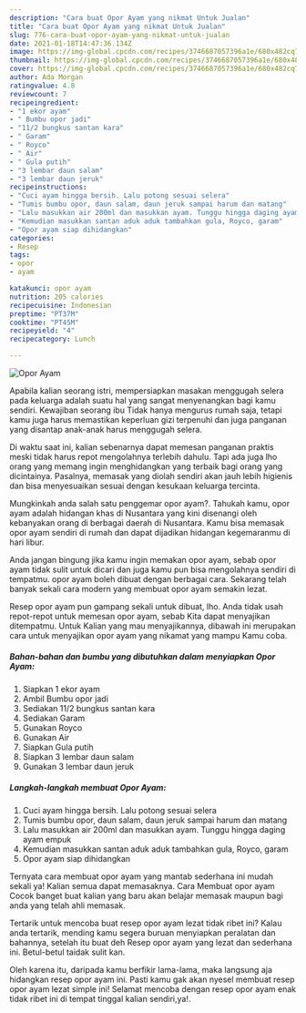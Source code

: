 ```yaml
---
description: "Cara buat Opor Ayam yang nikmat Untuk Jualan"
title: "Cara buat Opor Ayam yang nikmat Untuk Jualan"
slug: 776-cara-buat-opor-ayam-yang-nikmat-untuk-jualan
date: 2021-01-18T14:47:36.134Z
image: https://img-global.cpcdn.com/recipes/3746687057396a1e/680x482cq70/opor-ayam-foto-resep-utama.jpg
thumbnail: https://img-global.cpcdn.com/recipes/3746687057396a1e/680x482cq70/opor-ayam-foto-resep-utama.jpg
cover: https://img-global.cpcdn.com/recipes/3746687057396a1e/680x482cq70/opor-ayam-foto-resep-utama.jpg
author: Ada Morgan
ratingvalue: 4.8
reviewcount: 7
recipeingredient:
- "1 ekor ayam"
- " Bumbu opor jadi"
- "11/2 bungkus santan kara"
- " Garam"
- " Royco"
- " Air"
- " Gula putih"
- "3 lembar daun salam"
- "3 lembar daun jeruk"
recipeinstructions:
- "Cuci ayam hingga bersih. Lalu potong sesuai selera"
- "Tumis bumbu opor, daun salam, daun jeruk sampai harum dan matang"
- "Lalu masukkan air 200ml dan masukkan ayam. Tunggu hingga daging ayam empuk"
- "Kemudian masukkan santan aduk aduk tambahkan gula, Royco, garam"
- "Opor ayam siap dihidangkan"
categories:
- Resep
tags:
- opor
- ayam

katakunci: opor ayam 
nutrition: 205 calories
recipecuisine: Indonesian
preptime: "PT37M"
cooktime: "PT45M"
recipeyield: "4"
recipecategory: Lunch

---
```



![Opor Ayam](https://img-global.cpcdn.com/recipes/3746687057396a1e/680x482cq70/opor-ayam-foto-resep-utama.jpg)

Apabila kalian seorang istri, mempersiapkan masakan menggugah selera pada keluarga adalah suatu hal yang sangat menyenangkan bagi kamu sendiri. Kewajiban seorang ibu Tidak hanya mengurus rumah saja, tetapi kamu juga harus memastikan keperluan gizi terpenuhi dan juga panganan yang disantap anak-anak harus menggugah selera.

Di waktu  saat ini, kalian sebenarnya dapat memesan panganan praktis meski tidak harus repot mengolahnya terlebih dahulu. Tapi ada juga lho orang yang memang ingin menghidangkan yang terbaik bagi orang yang dicintainya. Pasalnya, memasak yang diolah sendiri akan jauh lebih higienis dan bisa menyesuaikan sesuai dengan kesukaan keluarga tercinta. 



Mungkinkah anda salah satu penggemar opor ayam?. Tahukah kamu, opor ayam adalah hidangan khas di Nusantara yang kini disenangi oleh kebanyakan orang di berbagai daerah di Nusantara. Kamu bisa memasak opor ayam sendiri di rumah dan dapat dijadikan hidangan kegemaranmu di hari libur.

Anda jangan bingung jika kamu ingin memakan opor ayam, sebab opor ayam tidak sulit untuk dicari dan juga kamu pun bisa mengolahnya sendiri di tempatmu. opor ayam boleh dibuat dengan berbagai cara. Sekarang telah banyak sekali cara modern yang membuat opor ayam semakin lezat.

Resep opor ayam pun gampang sekali untuk dibuat, lho. Anda tidak usah repot-repot untuk memesan opor ayam, sebab Kita dapat menyajikan ditempatmu. Untuk Kalian yang mau menyajikannya, dibawah ini merupakan cara untuk menyajikan opor ayam yang nikamat yang mampu Kamu coba.

<!--inarticleads1-->

##### Bahan-bahan dan bumbu yang dibutuhkan dalam menyiapkan Opor Ayam:

1. Siapkan 1 ekor ayam
1. Ambil  Bumbu opor jadi
1. Sediakan 11/2 bungkus santan kara
1. Sediakan  Garam
1. Gunakan  Royco
1. Gunakan  Air
1. Siapkan  Gula putih
1. Siapkan 3 lembar daun salam
1. Gunakan 3 lembar daun jeruk




<!--inarticleads2-->

##### Langkah-langkah membuat Opor Ayam:

1. Cuci ayam hingga bersih. Lalu potong sesuai selera
1. Tumis bumbu opor, daun salam, daun jeruk sampai harum dan matang
1. Lalu masukkan air 200ml dan masukkan ayam. Tunggu hingga daging ayam empuk
1. Kemudian masukkan santan aduk aduk tambahkan gula, Royco, garam
1. Opor ayam siap dihidangkan




Ternyata cara membuat opor ayam yang mantab sederhana ini mudah sekali ya! Kalian semua dapat memasaknya. Cara Membuat opor ayam Cocok banget buat kalian yang baru akan belajar memasak maupun bagi anda yang telah ahli memasak.

Tertarik untuk mencoba buat resep opor ayam lezat tidak ribet ini? Kalau anda tertarik, mending kamu segera buruan menyiapkan peralatan dan bahannya, setelah itu buat deh Resep opor ayam yang lezat dan sederhana ini. Betul-betul taidak sulit kan. 

Oleh karena itu, daripada kamu berfikir lama-lama, maka langsung aja hidangkan resep opor ayam ini. Pasti kamu gak akan nyesel membuat resep opor ayam lezat simple ini! Selamat mencoba dengan resep opor ayam enak tidak ribet ini di tempat tinggal kalian sendiri,ya!.


